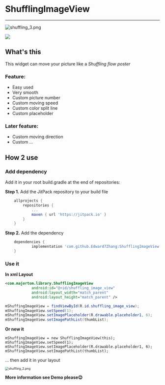 # ShufflingImageView

---------------------

![shuffling_3.png](https://i.loli.net/2020/08/08/dn1pzkP3VRvFKyM.png) 

[![](https://jitpack.io/v/Edward7Zhang/ShufflingImageView.svg)](https://jitpack.io/#Edward7Zhang/ShufflingImageView)

## What's this

This widget can move your picture like a *Shuffling flow poster* 

### Feature:

* Easy used
* Very smooth
* Custom picture number
* Custom moving speed
* Custom color split line
* Custom placeholder

### Later feature:

* Custom moving direction
* Custom ...

## How 2 use

### Add dependency

Add it in your root build.gradle at the end of repositories:

**Step 1.** Add the JitPack repository to your build file

```groovy
	allprojects {
		repositories {
			...
			maven { url 'https://jitpack.io' }
		}
	}
```

**Step 2.** Add the dependency

```groovy
	dependencies {
	        implementation 'com.github.Edward7Zhang:ShufflingImageView:v1.0.0'
	}
```

### Use it

**In xml Layout**

```xml
<com.majortom.library.ShufflingImageView
            android:id="@+id/shuffling_image_view"
            android:layout_width="match_parent"
            android:layout_height="match_parent" />
```

```java
mShuffingImageView = findViewById(R.id.shuffling_image_view);
mShuffingImageView.setSpeed(1);
mShuffingImageView.setImagePlaceholder(R.drawable.placeholder1, 6);
mShuffingImageView.setImagePathList(thumbList);
```

**Or new it**

```
mShuffingImageView = new ShufflingImageView(this);
mShuffingImageView.setSpeed(1);
mShuffingImageView.setImagePlaceholder(R.drawable.placeholder1, 6);
mShuffingImageView.setImagePathList(thumbList);
```

... then add it in your layout

<img src="https://i.loli.net/2020/08/08/86WxVuSyd9ja3XL.png" alt="shuffling_2.png" style="zoom:70%;" />

**More information see Demo please😉**